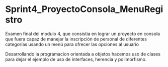 # Sprint4_ProyectoConsola_MenuRegistro
Examen final del modulo 4, que consistia en lograr un proyecto en consola que fuera capaz de manejar la inscripción de personal de diferentes categorías usando un menú para ofrecer las opciones al usuario

Desarrollando la programacion orientada a objetos hacemos uso de clases para dejar el ejemplo de uso de interfaces, herencia y polimorfismo.
